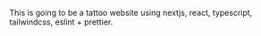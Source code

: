 This is going to be a tattoo website using nextjs, react, typescript, tailwindcss, eslint + prettier.
